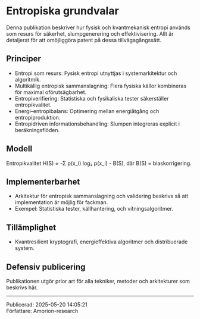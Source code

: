 # Entropiska grundvalar

Denna publikation beskriver hur fysisk och kvantmekanisk entropi används som resurs för säkerhet, slumpgenerering och effektivisering. Allt är detaljerat för att omöjliggöra patent på dessa tillvägagångssätt.

## Principer
- Entropi som resurs: Fysisk entropi utnyttjas i systemarkitektur och algoritmik.
- Multikällig entropisk sammanslagning: Flera fysiska källor kombineras för maximal oförutsägbarhet.
- Entropiverifiering: Statistiska och fysikaliska tester säkerställer entropikvalitet.
- Energi–entropibalans: Optimering mellan energiåtgång och entropiproduktion.
- Entropidriven informationsbehandling: Slumpen integreras explicit i beräkningsflöden.

## Modell
Entropikvalitet H(S) = -Σ p(x_i) log₂ p(x_i) - B(S), där B(S) = biaskorrigering.

## Implementerbarhet
- Arkitektur för entropisk sammanslagning och validering beskrivs så att implementation är möjlig för fackman.
- Exempel: Statistiska tester, källhantering, och vitningsalgoritmer.

## Tillämplighet
- Kvantresilient kryptografi, energieffektiva algoritmer och distribuerade system.

## Defensiv publicering
Publikationen utgör prior art för alla tekniker, metoder och arkitekturer som beskrivs här.

---
Publicerad: 2025-05-20 14:05:21  
Författare: Amorion-research
